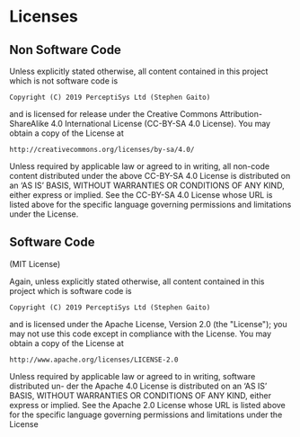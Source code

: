 # Licenses

## Non Software Code

Unless explicitly stated otherwise, all content contained in this project 
which is not software code is

    Copyright (C) 2019 PerceptiSys Ltd (Stephen Gaito)

and is licensed for release under the Creative Commons 
Attribution-ShareAlike 4.0 International License (CC-BY-SA 4.0 License). 
You may obtain a copy of the License at

    http://creativecommons.org/licenses/by-sa/4.0/

Unless required by applicable law or agreed to in writing, all non-code 
content distributed under the above CC-BY-SA 4.0 License is distributed on 
an ‘AS IS’ BASIS, WITHOUT WARRANTIES OR CONDITIONS OF ANY KIND, either 
express or implied. See the CC-BY-SA 4.0 License whose URL is listed above 
for the specific language governing permissions and limitations under the 
License.

## Software Code

(MIT License)

Again, unless explicitly stated otherwise, all content contained in this 
project which is software code is

    Copyright (C) 2019 PerceptiSys Ltd (Stephen Gaito)

and is licensed under the Apache License, Version 2.0 (the "License"); you 
may not use this code except in compliance with the License. You may obtain 
a copy of the License at

    http://www.apache.org/licenses/LICENSE-2.0

Unless required by applicable law or agreed to in writing, software 
distributed un- der the Apache 4.0 License is distributed on an ‘AS IS’ 
BASIS, WITHOUT WARRANTIES OR CONDITIONS OF ANY KIND, either express or 
implied. See the Apache 2.0 License whose URL is listed above for the 
specific language governing permissions and limitations under the License
